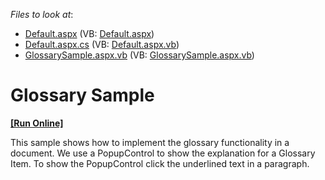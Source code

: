 <!-- default file list -->
*Files to look at*:

* [Default.aspx](./CS/WebSite/Default.aspx) (VB: [Default.aspx](./VB/WebSite/Default.aspx))
* [Default.aspx.cs](./CS/WebSite/Default.aspx.cs) (VB: [Default.aspx.vb](./VB/WebSite/Default.aspx.vb))
* [GlossarySample.aspx.vb](./CS/WebSite/GlossarySample.aspx.vb) (VB: [GlossarySample.aspx.vb](./VB/WebSite/GlossarySample.aspx.vb))
<!-- default file list end -->
# Glossary Sample
<!-- run online -->
**[[Run Online]](https://codecentral.devexpress.com/e11)**
<!-- run online end -->


<p>This sample shows how to implement the glossary functionality in a document. We use a PopupControl to show the explanation for a Glossary Item. To show the PopupControl click the underlined text in a paragraph.</p>

<br/>


